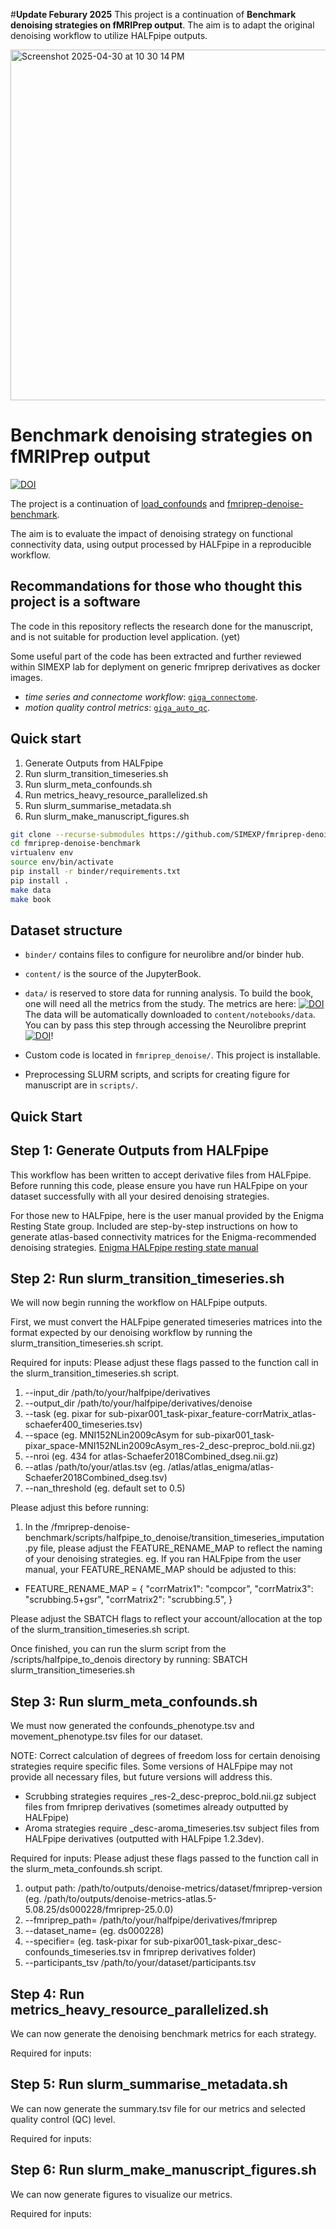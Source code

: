 #**Update Feburary 2025**
This project is a continuation of **Benchmark denoising strategies on fMRIPrep output**. 
The aim is to adapt the original denoising workflow to utilize HALFpipe outputs.

<img width="561" alt="Screenshot 2025-04-30 at 10 30 14 PM" src="https://github.com/user-attachments/assets/5a848bf7-c2ee-4395-ae5d-c13ef543c5e5" />



# Benchmark denoising strategies on fMRIPrep output

[![DOI](https://neurolibre.org/papers/10.55458/neurolibre.00012/status.svg)](https://doi.org/10.55458/neurolibre.00012)

The project is a continuation of [load_confounds](https://github.com/SIMEXP/load_confounds) and [fmriprep-denoise-benchmark](https://github.com/SIMEXP/fmriprep-denoise-benchmark).

The aim is to evaluate the impact of denoising strategy on functional connectivity data, using output processed by HALFpipe in a reproducible workflow.


## Recommandations for those who thought this project is a software

The code in this repository reflects the research done for the manuscript, and is not suitable for production level application. (yet)

Some useful part of the code has been extracted and further reviewed within SIMEXP lab for deplyment on generic fmriprep derivatives as docker images.

 - *time series and connectome workflow*: [`giga_connectome`](https://github.com/SIMEXP/giga_connectome).
 - *motion quality control metrics*: [`giga_auto_qc`](https://github.com/SIMEXP/giga_auto_qc).

## Quick start
1. Generate Outputs from HALFpipe
2. Run slurm_transition_timeseries.sh
3. Run slurm_meta_confounds.sh
4. Run metrics_heavy_resource_parallelized.sh
5. Run slurm_summarise_metadata.sh
6. Run slurm_make_manuscript_figures.sh

   
```bash
git clone --recurse-submodules https://github.com/SIMEXP/fmriprep-denoise-benchmark.git
cd fmriprep-denoise-benchmark
virtualenv env
source env/bin/activate
pip install -r binder/requirements.txt
pip install .
make data
make book
```

## Dataset structure

- `binder/` contains files to configure for neurolibre and/or binder hub.

- `content/` is the source of the JupyterBook.

- `data/` is reserved to store data for running analysis.
  To build the book, one will need all the metrics from the study.
  The metrics are here:
  [![DOI](https://zenodo.org/badge/DOI/10.5281/zenodo.7764979.svg)](https://doi.org/10.5281/zenodo.7764979)
  The data will be automatically downloaded to `content/notebooks/data`.
  You can by pass this step through accessing the Neurolibre preprint [![DOI](https://neurolibre.org/papers/10.55458/neurolibre.00012/status.svg)](https://doi.org/10.55458/neurolibre.00012)!

- Custom code is located in `fmriprep_denoise/`. This project is installable.

- Preprocessing SLURM scripts, and scripts for creating figure for manuscript are in `scripts/`.

## Quick Start
## Step 1: Generate Outputs from HALFpipe

This workflow has been written to accept derivative files from HALFpipe. Before running this code, please ensure you have run HALFpipe on your dataset successfully with all your desired denoising strategies. 

For those new to HALFpipe, here is the user manual provided by the Enigma Resting State group. Included are step-by-step instructions on how to generate atlas-based connectivity matrices for the Enigma-recommended denoising strategies. [Enigma HALFpipe resting state manual](https://docs.google.com/document/d/1yVVlco4DYr3PwF5L74A5bJB2ivTMwjOV/edit?usp=sharing&ouid=105893466143665916946&rtpof=true&sd=true)


## Step 2: Run slurm_transition_timeseries.sh

We will now begin running the workflow on HALFpipe outputs. 

First, we must convert the HALFpipe generated timeseries matrices into the format expected by our denoising workflow by running the slurm_transition_timeseries.sh script. 

Required for inputs: Please adjust these flags passed to the function call in the slurm_transition_timeseries.sh script. 
1. --input_dir  /path/to/your/halfpipe/derivatives
2. --output_dir /path/to/your/halfpipe/derivatives/denoise
3. --task <place name of your task here> (eg. pixar for sub-pixar001_task-pixar_feature-corrMatrix_atlas-schaefer400_timeseries.tsv)
4. --space <place name of your template space> (eg. MNI152NLin2009cAsym for sub-pixar001_task-pixar_space-MNI152NLin2009cAsym_res-2_desc-preproc_bold.nii.gz)
5. --nroi <place number of ROIs in your atlas> (eg. 434 for atlas-Schaefer2018Combined_dseg.nii.gz)
6. --atlas /path/to/your/atlas.tsv (eg. /atlas/atlas_enigma/atlas-Schaefer2018Combined_dseg.tsv)
7. --nan_threshold <place desired cut off threshold for excluding ROIs> (eg. default set to 0.5)

Please adjust this before running:
1. In the /fmriprep-denoise-benchmark/scripts/halfpipe_to_denoise/transition_timeseries_imputation.py file, please adjust the FEATURE_RENAME_MAP to reflect the naming of your denoising strategies.
eg. If you ran HALFpipe from the user manual, your FEATURE_RENAME_MAP should be adjusted to this:
- FEATURE_RENAME_MAP = {
    "corrMatrix1": "compcor",
    "corrMatrix3": "scrubbing.5+gsr",
    "corrMatrix2": "scrubbing.5",
}

Please adjust the SBATCH flags to reflect your account/allocation at the top of the slurm_transition_timeseries.sh script.

Once finished, you can run the slurm script from the /scripts/halfpipe_to_denois directory by running: SBATCH slurm_transition_timeseries.sh 


## Step 3: Run slurm_meta_confounds.sh

We must now generated the confounds_phenotype.tsv and movement_phenotype.tsv files for our dataset.

NOTE: Correct calculation of degrees of freedom loss for certain denoising strategies require specific files. Some versions of HALFpipe may not provide all necessary files, but future versions will address this.
- Scrubbing strategies requires _res-2_desc-preproc_bold.nii.gz subject files from fmriprep derivatives (sometimes already outputted by HALFpipe)
- Aroma strategies require _desc-aroma_timeseries.tsv subject files from HALFpipe derivatives (outputted with HALFpipe 1.2.3dev).

Required for inputs: Please adjust these flags passed to the function call in the slurm_meta_confounds.sh script.
1. output path: /path/to/outputs/denoise-metrics/dataset/fmriprep-version (eg. /path/to/outputs/denoise-metrics-atlas.5-5.08.25/ds000228/fmriprep-25.0.0)
2. --fmriprep_path= /path/to/your/halfpipe/derivatives/fmriprep 
3. --dataset_name=<place dataset name here> (eg. ds000228)
4. --specifier=<place specifier here> (eg. task-pixar for sub-pixar001_task-pixar_desc-confounds_timeseries.tsv in fmriprep derivatives folder)
5. --participants_tsv /path/to/your/dataset/participants.tsv


## Step 4: Run metrics_heavy_resource_parallelized.sh

We can now generate the denoising benchmark metrics for each strategy. 

Required for inputs:


## Step 5: Run slurm_summarise_metadata.sh

We can now generate the summary.tsv file for our metrics and selected quality control (QC) level.

Required for inputs:


## Step 6: Run slurm_make_manuscript_figures.sh

We can now generate figures to visualize our metrics. 

Required for inputs:



